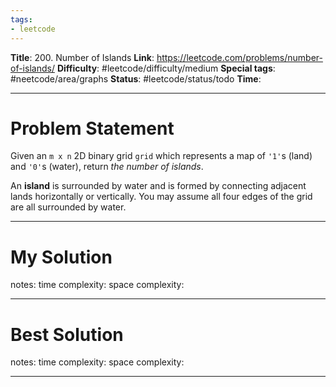 ```yaml
---
tags:
- leetcode
---
```

**Title**: 200. Number of Islands
**Link**: https://leetcode.com/problems/number-of-islands/
**Difficulty**: #leetcode/difficulty/medium 
**Special tags**: #neetcode/area/graphs 
**Status**: #leetcode/status/todo 
**Time**: 

---
# Problem Statement
Given an `m x n` 2D binary grid `grid` which represents a map of `'1'`s (land) and `'0'`s (water), return _the number of islands_.

An **island** is surrounded by water and is formed by connecting adjacent lands horizontally or vertically. You may assume all four edges of the grid are all surrounded by water.

---
# My Solution

notes: 
time complexity: 
space complexity: 

---
# Best Solution

notes: 
time complexity: 
space complexity: 

---

